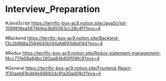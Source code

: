 # Interview_Preparation

#JavaScript
https://terrific-box-ac9.notion.site/JavaScript-1599918ea5674bfea3b85063cc28c4f1?pvs=4

#Backend
https://terrific-box-ac9.notion.site/Backend-f3c2b668a3584645b144afd693dbd144?pvs=4

#Redux
https://terrific-box-ac9.notion.site/Redux-statement-management-f4cc717e06a94bc280aa84b85ff08fc9?pvs=4

#General
https://terrific-box-ac9.notion.site/Frontend-React-1f30aeb61bdd4e88892dc6fa30ad09cf?pvs=4
